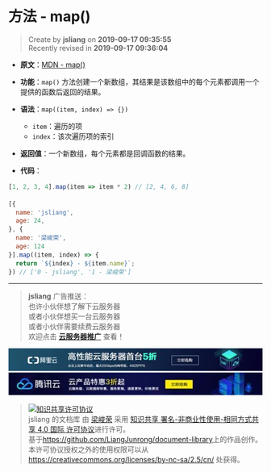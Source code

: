 方法 - map()
===

> Create by **jsliang** on **2019-09-17 09:35:55**  
> Recently revised in **2019-09-17 09:36:04**

* **原文**：[MDN - map()](https://developer.mozilla.org/zh-CN/docs/Web/JavaScript/Reference/Global_Objects/Array/map)

* **功能**：`map()` 方法创建一个新数组，其结果是该数组中的每个元素都调用一个提供的函数后返回的结果。

* **语法**：`map((item, index) => {})`
  * `item`：遍历的项
  * `index`：该次遍历项的索引

* **返回值**：一个新数组，每个元素都是回调函数的结果。

* **代码**：

```js
[1, 2, 3, 4].map(item => item * 2) // [2, 4, 6, 8]

[{
  name: 'jsliang',
  age: 24,
}, {
  name: '梁峻荣',
  age: 124
}].map((item, index) => {
  return `${index} - ${item.name}`;
}) // ['0 - jsliang', '1 - 梁峻荣']
```

---

> **jsliang** 广告推送：  
> 也许小伙伴想了解下云服务器  
> 或者小伙伴想买一台云服务器  
> 或者小伙伴需要续费云服务器  
> 欢迎点击 **[云服务器推广](https://github.com/LiangJunrong/document-library/blob/master/other-library/Monologue/%E7%A8%B3%E9%A3%9F%E8%89%B0%E9%9A%BE.md)** 查看！

[![图](../../../../public-repertory/img/z-small-seek-ali-3.jpg)](https://promotion.aliyun.com/ntms/act/qwbk.html?userCode=w7hismrh)
[![图](../../../../public-repertory/img/z-small-seek-tencent-2.jpg)](https://cloud.tencent.com/redirect.php?redirect=1014&cps_key=49f647c99fce1a9f0b4e1eeb1be484c9&from=console)

> <a rel="license" href="http://creativecommons.org/licenses/by-nc-sa/4.0/"><img alt="知识共享许可协议" style="border-width:0" src="https://i.creativecommons.org/l/by-nc-sa/4.0/88x31.png" /></a><br /><span xmlns:dct="http://purl.org/dc/terms/" property="dct:title">jsliang 的文档库</span> 由 <a xmlns:cc="http://creativecommons.org/ns#" href="https://github.com/LiangJunrong/document-library" property="cc:attributionName" rel="cc:attributionURL">梁峻荣</a> 采用 <a rel="license" href="http://creativecommons.org/licenses/by-nc-sa/4.0/">知识共享 署名-非商业性使用-相同方式共享 4.0 国际 许可协议</a>进行许可。<br />基于<a xmlns:dct="http://purl.org/dc/terms/" href="https://github.com/LiangJunrong/document-library" rel="dct:source">https://github.com/LiangJunrong/document-library</a>上的作品创作。<br />本许可协议授权之外的使用权限可以从 <a xmlns:cc="http://creativecommons.org/ns#" href="https://creativecommons.org/licenses/by-nc-sa/2.5/cn/" rel="cc:morePermissions">https://creativecommons.org/licenses/by-nc-sa/2.5/cn/</a> 处获得。